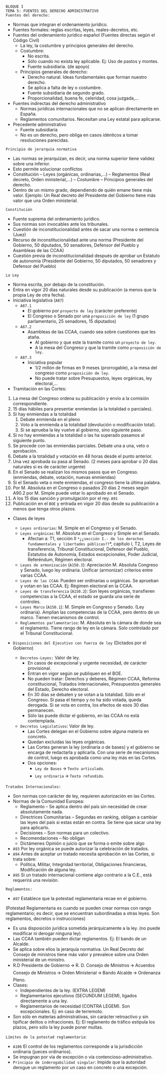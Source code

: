 ``BLOQUE I``  
``TEMA 5: FUENTES DEL DERECHO ADMINISTRATIVO``  
``Fuentes del derecho:``

- Normas que integran el ordenamiento jurídico.  
- Fuentes formales: reglas escritas, leyes, reales-decretos, etc.  
- Fuentes del ordenamiento jurídico español (Fuentes directas según el Código Civil)  
  - La ley, la costumbre y principios generales del derecho.  
  - Costumbre:  
    * No escrita.   
    * Sólo cuando no exista ley aplicable. Ej: Uso de pastos y montes.  
    * Fuente subsidiaria. (de apoyo)  
  - Principios generales de derecho:  
    * Derecho natural. Ideas fundamentales que forman nuestro derecho.  
    * Se aplica a falta de ley o costumbre.  
    * Fuente subsidiaria de segundo grado.  
    * Proporcionalidad, buena fe, celeridad, cosa juzgada,…  
- Fuentes indirectas del derecho administrativo  
  - Normas jurídicas internacionales que no se aplican directamente en España.  
  - Reglamentos comunitarios. Necesitan una Ley estatal para aplicarse.  
- Precedente administrativo  
  - Fuente subsidiaria  
  - No es un derecho, pero obliga en casos idénticos a tomar resoluciones parecidas.

``Principio de jerarquía normativa``

- Las normas se jerarquizan, es decir, una norma superior tiene validez sobre una inferior.  
- Esto permite solucionar conflictos  
- Constitución – Leyes (orgánicas, ordinarias,...) – Reglamentos (Real decreto, Orden ministerial,…) – Costumbre – Principios generales del derecho.  
- Dentro de un mismo grado, dependiendo de quién emane tiene más valor. Ejemplo: Un Real decreto del Presidente del Gobierno tiene más valor que una Orden ministerial.

``Constitución``

- Fuente suprema del ordenamiento jurídico.  
- Sus normas son invocables ante los tribunales.  
- Cuestión de inconstitucionalidad antes de sacar una norma o sentencia (Juez)  
- Recurso de inconstitucionalidad ante una norma (Presidente del Gobierno, 50 diputados, 50 senadores, Defensor del Pueblo y Asambleas de las CCAA)  
- Cuestión previa de inconstitucionalidad después de aprobar un Estatuto de autonomía (Presidente del Gobierno, 50 diputados, 50 senadores y Defensor del Pueblo)

``La Ley``

- Norma escrita, por debajo de la constitución.  
- Entra en vigor 20 días naturales desde su publicación (a menos que la propia Ley de otra fecha).  
- Iniciativa legislativa (``A87``)  
  - ``A87.1``   
    * El gobierno por ``proyecto de ley`` (carácter preferente)  
    * El Congreso o Senado por una ``proposición de ley`` (1 grupo parlamentario, 25 senadores, 15 diputados)  
  - ``A87.2``   
    * Asambleas de las CCAA, cuando sea sobre cuestiones que les ataña.  
      * Al gobierno y que este la tramite como un ``proyecto de ley``.  
      * A la mesa del Congreso y que la tramite como ``proposición de ley.``  
  - ``A87.3``   
    * Iniciativa popular  
      * 1/2 millón de firmas en 9 meses (prorrogable), a la mesa del congreso como ``proposición de ley``.  
      * No puede tratar sobre Presupuestos, leyes orgánicas, ley electoral,…  
- Tramitación en las Cortes:  
1. La mesa del Congreso ordena su publicación y envío a la comisión correspondiente.  
2. 15 días hábiles para presentar enmiendas (a la totalidad o parciales).  
3. Si hay enmiendas a la totalidad  
   1. Debate enmienda en el pleno  
   2. Voto a la enmienda a la totalidad (devolución o modificación total).  
   3. Si se aprueba la ley vuelve al gobierno, sino siguiente paso.  
4. Si no hay enmiendas a la totalidad o las ha superado pasamos al siguiente punto.  
5. Se procede con las enmiendas parciales. Debate una a una, veto o aprobación.  
6. Debate a la totalidad y votación en 48 horas desde el punto anterior.  
7. Una vez aprobada su pasa al Senado. (2 meses para aprobar o 20 días naturales si es de carácter urgente)  
8. En el Senado se realizan los mismos pasos que en Congreso. (enmiendas, debate, votación, nuevas enmiendas)  
9. Si el Senado veta o mete enmiendas, el congreso tiene la última palabra.  
10. Por M. Absoluta en el Congreso o pasados 20 días 2 meses según A90.2 por M. Simple puede vetar lo aprobado en el Senado.  
11. A los 15 días sanción y promulgación por el rey. ``A91``  
12. Publicación en el ``BOE`` y entrada en vigor 20 días desde su publicación a menos que tenga otros plazos.  
- Clases de leyes  
  - ``Leyes ordinarias``: M. Simple en el Congreso y el Senado.  
  - ``Leyes orgánicas``: M. Absoluta en el Congreso y Simple en el Senado.  
    * Afectan a: T1, sección II ``*¿¿sección I.- de los derechos fundamentales y libertades públicas??``*, capítulo I, T2, Leyes de transferencia, Tribunal Constitucional, Defensor del Pueblo, Estatutos de Autonomía, Estados excepcionales, Poder Judicial, Referéndum, Régimen electoral.  
  - ``Leyes de armonización`` (``A150.3``): Apreciación M. Absoluta Congreso y Senado, luego ley ordinaria. Unificar (armonizar) criterios entre varias CCAA.  
  - ``Leyes de las CCAA``: Pueden ser ordinarias u orgánicas. Se aprueban y votan en las CCAA. Ej: Régimen electoral en la CCAA.  
  - ``Leyes de transferencia`` (``A150.2``): Son leyes orgánicas, transfieren competencias a la CCAA, el estado se guarda una serie de controles.  
  - ``Leyes Marco`` (``A150.1``): M. Simple en Congreso y Senado. (Ley ordinaria). Amplían las competencias de la CCAA, pero dentro de un marco. Tienen mecanismos de control.  
  - ``Reglamentos parlamentarios``: M. Absoluta en la cámara de donde sea el reglamento. Tiene rango de ley en la cámara. Solo controlado por el Tribunal Constitucional.  
      
- ``Disposiciones del Ejecutivo con fuerza de ley`` (Dictados por el Gobierno)  
  - ``Decretos-Leyes:`` Valor de ley.  
    * En casos de excepcional y urgente necesidad, de carácter provisional.  
    * Entran en vigor según se publiquen en el BOE.  
    * No pueden tratar: Derechos y deberes, Régimen CCAA, Reforma constitucional, Tratados internacionales, Presupuestos generales del Estado, Derecho electoral.  
    * En 30 días se debaten y se votan a la totalidad. Sólo en el Congreso. Si pasa el tiempo y no ha sido votada, queda derogada. Si se vota en contra, los efectos de esos 30 días permanecen.  
    * Sólo las puede dictar el gobierno, en las CCAA no está contemplada.  
  - ``Decretos Legislativos``: Valor de ley.  
    * Las Cortes delegan en el Gobierno sobre alguna materia en concreto.  
    * Quedan excluidas las leyes orgánicas.  
    * Las Cortes generan la ley (ordinaria o de bases) y el gobierno se encarga de redactarla y aplicarla. Con una serie de mecanismos de control, luego es aprobada como una ley más en las Cortes.  
    * Dos opciones:  
      * ``Ley de Bases`` 🡪 ``Texto articulado``.  
      * ``Ley ordinaria`` 🡪 ``Texto refundido``.  
        

``Tratados Internacionales:``

- Son normas con carácter de ley, requieren autorización en las Cortes.  
- Normas de la Comunidad Europea:  
  - Reglamento – Se aplica dentro del país sin necesidad de crear absolutamente nada.  
  - Directrices Comunitarias – Segundas en ranking, obligan a cambiar las leyes del país si estas están en contra. Se tiene que sacar una ley para aplicarlo.  
  - Decisiones – Son normas para un colectivo.  
  - Recomendaciones – No obligan   
  - Dictámenes Opinión o juicio que se forma o emite sobre algo  
- ``A93`` Por ley orgánica se puede autorizar la celebración de tratados.  
- ``A94`` Antes de aceptar un tratado necesita aprobación en las Cortes, si trata sobre:  
  - Política, Militar, Integridad territorial, Obligaciones financieras, Modificación de alguna ley.  
- ``A95`` Si un tratado internacional contiene algo contrario a la C.E., está requerirá una revisión.

``Reglamentos:``

- ``A97`` Establece que la potestad reglamentaria recae en el gobierno.

(Potestad Reglamentaria es cuando se pueden crear normas con rango reglamentario; es decir, que se encuentran subordinadas a otras leyes. Son reglamentos, decretos o instrucciones)

- Es una disposición jurídica sometida jerárquicamente a la ley. (no puede modificar ni derogar ninguna ley).  
- Las CCAA también pueden dictar reglamentos. Ej: El bando de un Alcalde.  
- Se aplica sobre ellos la jerarquía normativa. Un Real Decreto del Consejo de ministros tiene más valor y prevalece sobre una Orden ministerial de un ministro.   
- R.D Presidente de Gobierno 🡪 R. D. Consejo de Ministros 🡪 Acuerdos Consejo de Ministros 🡪 Orden Ministerial 🡪 Bando Alcalde 🡪 Ordenanza Pleno.  
- Clases:  
  - Independientes de la ley. (EXTRA LEGEM)  
  - Reglamentarios ejecutivos (SECUNDUM LEGEM), ligados directamente a una ley.  
  - Reglamentarios de necesidad (CONTRA LEGEM). Son excepcionales. Ej: en caso de terremoto.  
- Son sólo en materias administrativas, sin carácter retroactivo y sin tipificar delitos o infracciones. Ej: El reglamento de tráfico estipula los plazos, pero sólo la ley puede poner multas.


``Límites de la potestad reglamentaria``:

- ``A106`` El control de los reglamentos corresponde a la jurisdicción ordinaria (jueces ordinarios).  
- Se impugnan por vía de excepción o vía contencioso-administrativo.  
- ``Principio de inderogabilidad singular``: Impide que la autoridad derogue un reglamento por un caso en concreto o una excepción.